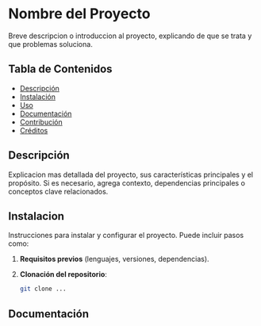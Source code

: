 # Nombre del Proyecto
Breve descripcion o introduccion al proyecto, explicando de que se trata y que problemas soluciona.

## Tabla de Contenidos
- [Descripción](#descripción)
- [Instalación](#instalación)
- [Uso](#uso)
- [Documentación](#documentación)
- [Contribución](#contribución)
- [Créditos](#créditos)

## Descripción
Explicacion mas detallada del proyecto, sus características principales y el propósito. Si es necesario, agrega contexto, dependencias principales o conceptos clave relacionados.

## Instalacion

Instrucciones para instalar y configurar el proyecto. Puede incluir pasos como:

1. **Requisitos previos** (lenguajes, versiones, dependencias).

2. **Clonación del repositorio**:  
   ```bash
   git clone ...

## Documentación
